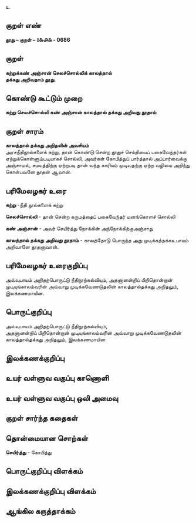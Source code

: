 உ

## குறள் எண் 

**தூது – குறள் – ௦௬௮௬ - 0686**  

## குறள் 

**கற்றுக்கண் அஞ்சான் செலச்சொல்லிக் காலத்தால்  
தக்கது அறிவதாம் தூது.**  

## கொண்டு கூட்டும் முறை

**கற்று செலச்சொல்லி கண் அஞ்சான் காலத்தால் தக்கது அறிவது தூதாம்** 

## குறள் சாரம் 

**காலத்தால் தக்கது அறிதலின் அவசியம்**  
அரசநீதிநூல்களைக் கற்று, தான் கொண்டு சென்ற தூதுச் செய்தியைப் பகைவேந்தர்கள் ஏற்றுக்கொள்ளும்படியாகச் சொல்லி, அவர்கள் கோபித்துப் பார்த்தால் அப்பார்வைக்கு அஞ்சாமல், சமயத்திற்கு ஏற்றபடி தான் வந்த காரியம் முடிவதற்கு ஏற்ற வழியை அறிந்து கொள்பவனே தூதன் ஆவான்.  

## பரிமேலழகர் உரை

**கற்று** -நீதி நூல்களைக் கற்று  

**செலச்சொல்லி** - தான் சென்ற கருமத்தைப் பகைவேந்தர் மனங்கொளச் சொல்லி  

**கண் அஞ்சான்** - அவர் செயிர்த்து நோக்கின் அந்நோக்கிற்குஅஞ்சாது  

**காலத்தால் தக்கது அறிவது தூதாம்** - காலத்தோடு பொருந்த அது முடிக்கத்தக்கஉபாயம் அறிவானே தூதனாவான். 

## பரிமேலழகர் உரைகுறிப்பு   

அவ்வுபாயம் அறிதற்பொருட்டு நீதிநூற்கல்வியும், அதனானன்றிப் பிறிதொன்றான் முடியுங்காலம்வரின் அவ்வாறு முடிக்கவேணடுதலின் காலத்தால்தக்கது அறிதலும், இலக்கணமாயின.    

## பொருட்குறிப்பு 

அவ்வுபாயம் அறிதற்பொருட்டு நீதிநூற்கல்வியும்,  
அதனானன்றிப் பிறிதொன்றான் முடியுங்காலம்வரின் அவ்வாறு முடிக்கவேணடுதலின் காலத்தால்தக்கது அறிதலும், இலக்கணமாயின.      

## இலக்கணக்குறிப்பு  


## உயர் வள்ளுவ வகுப்பு காணொளி


## உயர் வள்ளுவ வகுப்பு ஒலி அமைவு 

 
## குறள் சார்ந்த கதைகள் 


## தொன்மையான சொற்கள்

**செயிர்த்து** - கோபித்து  

## பொருட்குறிப்பு விளக்கம்


## இலக்கணக்குறிப்பு விளக்கம்


## ஆங்கில கருத்தாக்கம் 


